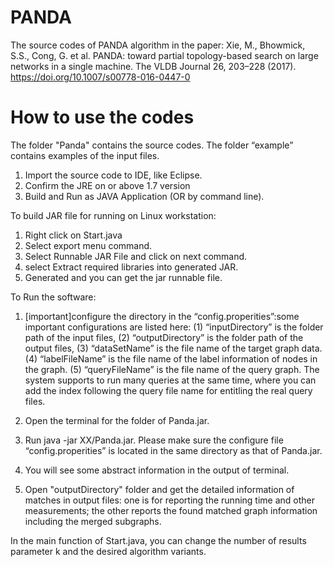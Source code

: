 # PANDA
The source codes of PANDA algorithm in the paper: Xie, M., Bhowmick, S.S., Cong, G. et al. PANDA: toward partial topology-based search on large networks in a single machine. The VLDB Journal 26, 203–228 (2017). https://doi.org/10.1007/s00778-016-0447-0

# How to use the codes
The folder "Panda" contains the source codes.
The folder “example” contains examples of the input files.

1. Import the source code to IDE, like Eclipse. 
2. Confirm the JRE on or above 1.7 version
3. Build and Run as JAVA Application (OR by command line).

To build JAR file for running on Linux workstation:
1. Right click on Start.java 
2. Select export menu command.
3. Select Runnable JAR File and click on next command.
4. select Extract required libraries into generated JAR.
5. Generated and you can get the jar runnable file.

To Run the software:
1. [important]configure the directory in the “config.properities”:some important configurations are listed here:
(1) “inputDirectory” is the folder path of the input files,
(2) “outputDirectory” is the folder path of the output files, 
(3) “dataSetName” is the file name of the target graph data.
(4) “labelFileName” is the file name of the label information of nodes in the graph.
(5) “queryFileName” is the file name of the query graph. The system supports to run many queries at the same time, where you can add the index following the query file name for entitling the real query files.

2. Open the terminal for the folder of Panda.jar.

3. Run java -jar XX/Panda.jar. Please make sure the configure file “config.properities” is located in the same directory as that of Panda.jar.

4. You will see some abstract information in the output of terminal.

5. Open "outputDirectory" folder and get the detailed information of matches in output files: one is for reporting the running time and other measurements; the other reports the found matched graph information including the merged subgraphs.

 
In the main function of Start.java, you can change the number of results parameter k and the desired algorithm variants.

